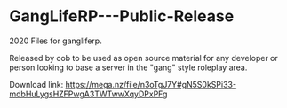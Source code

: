 # GangLifeRP---Public-Release
2020 Files for gangliferp.

Released by cob to be used as open source material for any developer or person looking to base a server in the "gang" style roleplay area.

Download link: https://mega.nz/file/n3oTgJ7Y#gN5S0kSPi33-mdbHuLygsHZFPwgA3TWTwwXqyDPxPFg
